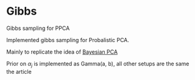 # Gibbs
Gibbs sampling for PPCA


Implemented gibbs sampling for Probalistic PCA.

Mainly to replicate the idea of [Bayesian PCA](https://papers.nips.cc/paper/1549-bayesian-pca.pdf)

Prior on $\alpha_j$ is implemented as Gamma(a, b), all other setups are the same the article
